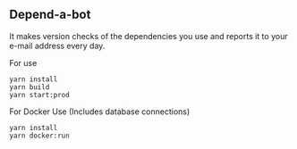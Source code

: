## Depend-a-bot

It makes version checks of the dependencies you use and reports it to your e-mail address every day.

For use

```
yarn install
yarn build
yarn start:prod
```

For Docker Use (Includes database connections)

```
yarn install
yarn docker:run
```
